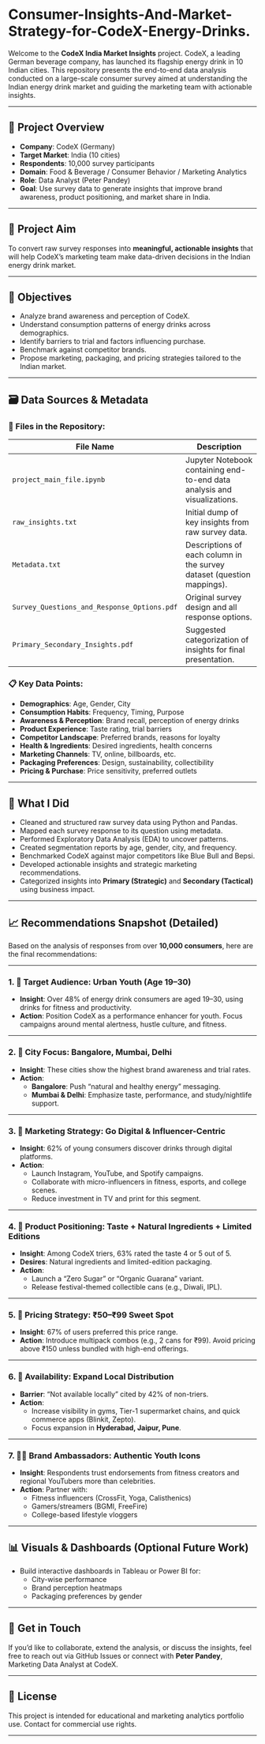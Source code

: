 # Consumer-Insights-And-Market-Strategy-for-CodeX-Energy-Drinks.

Welcome to the **CodeX India Market Insights** project. CodeX, a leading German beverage company, has launched its flagship energy drink in 10 Indian cities. This repository presents the end-to-end data analysis conducted on a large-scale consumer survey aimed at understanding the Indian energy drink market and guiding the marketing team with actionable insights.

---

## 📌 Project Overview

- **Company**: CodeX (Germany)
- **Target Market**: India (10 cities)
- **Respondents**: 10,000 survey participants
- **Domain**: Food & Beverage / Consumer Behavior / Marketing Analytics
- **Role**: Data Analyst (Peter Pandey)
- **Goal**: Use survey data to generate insights that improve brand awareness, product positioning, and market share in India.

---

## 🎯 Project Aim

To convert raw survey responses into **meaningful, actionable insights** that will help CodeX’s marketing team make data-driven decisions in the Indian energy drink market.

---

## 🧠 Objectives

- Analyze brand awareness and perception of CodeX.
- Understand consumption patterns of energy drinks across demographics.
- Identify barriers to trial and factors influencing purchase.
- Benchmark against competitor brands.
- Propose marketing, packaging, and pricing strategies tailored to the Indian market.

---

## 🗃️ Data Sources & Metadata

### 📝 Files in the Repository:

| File Name                               | Description                                                                 |
|----------------------------------------|-----------------------------------------------------------------------------|
| `project_main_file.ipynb`              | Jupyter Notebook containing end-to-end data analysis and visualizations.   |
| `raw_insights.txt`                     | Initial dump of key insights from raw survey data.                         |
| `Metadata.txt`                         | Descriptions of each column in the survey dataset (question mappings).     |
| `Survey_Questions_and_Response_Options.pdf` | Original survey design and all response options.                     |
| `Primary_Secondary_Insights.pdf`       | Suggested categorization of insights for final presentation.               |

### 📋 Key Data Points:

- **Demographics**: Age, Gender, City
- **Consumption Habits**: Frequency, Timing, Purpose
- **Awareness & Perception**: Brand recall, perception of energy drinks
- **Product Experience**: Taste rating, trial barriers
- **Competitor Landscape**: Preferred brands, reasons for loyalty
- **Health & Ingredients**: Desired ingredients, health concerns
- **Marketing Channels**: TV, online, billboards, etc.
- **Packaging Preferences**: Design, sustainability, collectibility
- **Pricing & Purchase**: Price sensitivity, preferred outlets

---

## 🔧 What I Did

- Cleaned and structured raw survey data using Python and Pandas.
- Mapped each survey response to its question using metadata.
- Performed Exploratory Data Analysis (EDA) to uncover patterns.
- Created segmentation reports by age, gender, city, and frequency.
- Benchmarked CodeX against major competitors like Blue Bull and Bepsi.
- Developed actionable insights and strategic marketing recommendations.
- Categorized insights into **Primary (Strategic)** and **Secondary (Tactical)** using business impact.

---

## 📈 Recommendations Snapshot (Detailed)

Based on the analysis of responses from over **10,000 consumers**, here are the final recommendations:

---

### 1. 🎯 Target Audience: Urban Youth (Age 19–30)

- **Insight**: Over 48% of energy drink consumers are aged 19–30, using drinks for fitness and productivity.
- **Action**: Position CodeX as a performance enhancer for youth. Focus campaigns around mental alertness, hustle culture, and fitness.

---

### 2. 🌆 City Focus: Bangalore, Mumbai, Delhi

- **Insight**: These cities show the highest brand awareness and trial rates.
- **Action**:
  - **Bangalore**: Push “natural and healthy energy” messaging.
  - **Mumbai & Delhi**: Emphasize taste, performance, and study/nightlife support.

---

### 3. 📣 Marketing Strategy: Go Digital & Influencer-Centric

- **Insight**: 62% of young consumers discover drinks through digital platforms.
- **Action**:
  - Launch Instagram, YouTube, and Spotify campaigns.
  - Collaborate with micro-influencers in fitness, esports, and college scenes.
  - Reduce investment in TV and print for this segment.

---

### 4. 🧃 Product Positioning: Taste + Natural Ingredients + Limited Editions

- **Insight**: Among CodeX triers, 63% rated the taste 4 or 5 out of 5.
- **Desires**: Natural ingredients and limited-edition packaging.
- **Action**:
  - Launch a “Zero Sugar” or “Organic Guarana” variant.
  - Release festival-themed collectible cans (e.g., Diwali, IPL).

---

### 5. 💸 Pricing Strategy: ₹50–₹99 Sweet Spot

- **Insight**: 67% of users preferred this price range.
- **Action**: Introduce multipack combos (e.g., 2 cans for ₹99). Avoid pricing above ₹150 unless bundled with high-end offerings.

---

### 6. 🛒 Availability: Expand Local Distribution

- **Barrier**: “Not available locally” cited by 42% of non-triers.
- **Action**:
  - Increase visibility in gyms, Tier-1 supermarket chains, and quick commerce apps (Blinkit, Zepto).
  - Focus expansion in **Hyderabad, Jaipur, Pune**.

---

### 7. 🧑‍🎤 Brand Ambassadors: Authentic Youth Icons

- **Insight**: Respondents trust endorsements from fitness creators and regional YouTubers more than celebrities.
- **Action**: Partner with:
  - Fitness influencers (CrossFit, Yoga, Calisthenics)
  - Gamers/streamers (BGMI, FreeFire)
  - College-based lifestyle vloggers

---

## 📊 Visuals & Dashboards (Optional Future Work)

- Build interactive dashboards in Tableau or Power BI for:
  - City-wise performance
  - Brand perception heatmaps
  - Packaging preferences by gender

---

## 💬 Get in Touch

If you’d like to collaborate, extend the analysis, or discuss the insights, feel free to reach out via GitHub Issues or connect with **Peter Pandey**, Marketing Data Analyst at CodeX.

---

## 📄 License

This project is intended for educational and marketing analytics portfolio use. Contact for commercial use rights.

---

